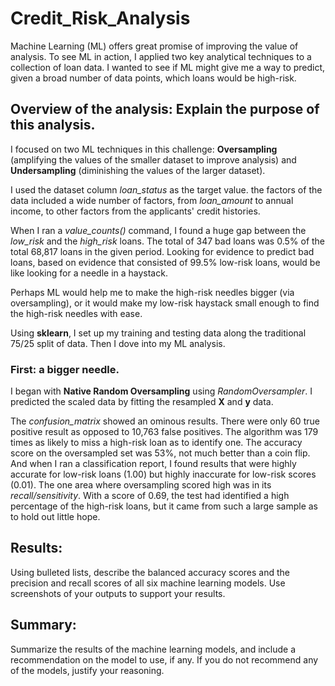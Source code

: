 # Credit_Risk_Analysis

Machine Learning (ML) offers great promise of improving the value of analysis. To see ML in action, I applied two key analytical techniques to a collection of loan data. I wanted to see if ML might give me a way to predict, given a broad number of data points, which loans would be high-risk.

## Overview of the analysis: Explain the purpose of this analysis.
I focused on two ML techniques in this challenge: **Oversampling** (amplifying the values of the smaller dataset to improve analysis) and **Undersampling** (diminishing the values of the larger dataset). 

I used the dataset column *loan_status* as the target value. the factors of the data included a wide number of factors, from *loan_amount* to annual income, to other factors from the applicants' credit histories. 

When I ran a *value_counts()* command, I found a huge gap between the *low_risk* and the *high_risk* loans. The total of 347 bad loans was 0.5% of the total 68,817 loans in the given period. Looking for evidence to predict bad loans, based on evidence that consisted of 99.5% low-risk loans, would be like looking for a needle in a haystack.

Perhaps ML would help me to make the high-risk needles bigger (via oversampling), or it would make my low-risk haystack small enough to find the high-risk needles with ease.

Using **sklearn**, I set up my training and testing data along the traditional 75/25 split of data. Then I dove into my ML analysis.

### First: a bigger needle. 
I began with **Native Random Oversampling** using *RandomOversampler*. I predicted the scaled data by fitting the resampled **X** and **y** data.

The *confusion_matrix* showed an ominous results. There were only 60 true positive result as opposed to 10,763 false positives. The algorithm was 179 times as likely to miss a high-risk loan as to identify one. The accuracy score on the oversampled set was 53%, not much better than a coin flip. And when I ran a classification report, I found results that were highly accurate for low-risk loans (1.00) but highly inaccurate for low-risk scores (0.01). The one area where oversampling scored high was in its *recall/sensitivity*. With a score of 0.69, the test had identified a high percentage of the high-risk loans, but it came from such a large sample as to hold out little hope.



## Results: 
Using bulleted lists, describe the balanced accuracy scores and the precision and recall scores of all six machine learning models. Use screenshots of your outputs to support your results.

## Summary: 
Summarize the results of the machine learning models, and include a recommendation on the model to use, if any. If you do not recommend any of the models, justify your reasoning.
